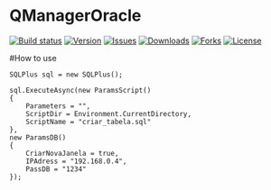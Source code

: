 # QManagerOracle

[![Build status](https://ci.appveyor.com/api/projects/status/1n6q8aql72cv8oom?svg=true)](https://ci.appveyor.com/project/rafaelandrade74/qmanageroracle)
[![Version](https://img.shields.io/nuget/v/QManagerOracle?color=gree)](https://www.nuget.org/packages/QManagerOracle/)
[![Issues](https://img.shields.io/github/issues/FerasGamesHosting/QManagerOracle)](https://github.com/FerasGamesHosting/QManagerOracle/issues)
[![Downloads](https://img.shields.io/nuget/dt/QManagerOracle?color=gree)](https://www.nuget.org/packages/QManagerOracle/)
[![Forks](https://img.shields.io/github/forks/FerasGamesHosting/QManagerOracle?color=gree)](https://github.com/FerasGamesHosting/QManagerOracle/network/members)
[![License](https://img.shields.io/github/license/FerasGamesHosting/QManagerOracle)](https://github.com/FerasGamesHosting/QManagerOracle/blob/master/LICENSE)




#How to use
```
SQLPlus sql = new SQLPlus();

sql.ExecuteAsync(new ParamsScript()
{
	Parameters = "",
	ScriptDir = Environment.CurrentDirectory,
	ScriptName = "criar_tabela.sql"
},
new ParamsDB() 
{
	CriarNovaJanela = true,
	IPAdress = "192.168.0.4",
	PassDB = "1234"
});

```

